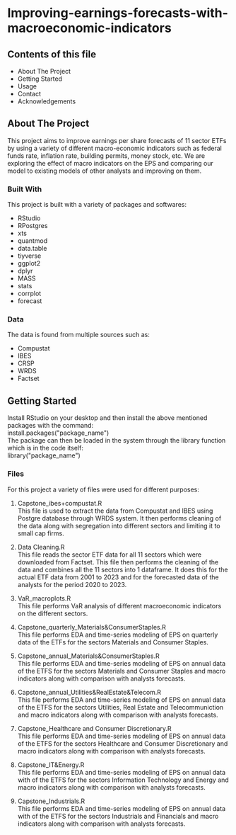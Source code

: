 # Improving-earnings-forecasts-with-macroeconomic-indicators

## Contents of this file
 - About The Project
 - Getting Started
 - Usage
 - Contact
 - Acknowledgements

## About The Project
This project aims to improve earnings per share forecasts of 11 sector ETFs by using a variety of different macro-economic indicators such as federal funds rate, inflation rate, building permits, money stock, etc. We are exploring the effect of macro indicators on the EPS and comparing our model to existing models of other analysts and improving on them.

### Built With
This project is built with a variety of packages and softwares:
- RStudio
- RPostgres
- xts
- quantmod
- data.table
- tiyverse
- ggplot2
- dplyr
- MASS
- stats
- corrplot
- forecast

### Data
The data is found from multiple sources such as:
- Compustat
- IBES
- CRSP
- WRDS
- Factset

## Getting Started
Install RStudio on your desktop and then install the above mentioned packages with the command:<br/>
install.packages("package_name")<br/>
The package can then be loaded in the system through the library function which is in the code itself:<br/>
library("package_name")

### Files
For this project a variety of files were used for different purposes:<br/>

1. Capstone_ibes+compustat.R<br/>
This file is used to extract the data from Compustat and IBES using Postgre database through WRDS system. It then performs cleaning of the data along with segregation into different sectors and limiting it to small cap firms.

2. Data Cleaning.R<br/>
This file reads the sector ETF data for all 11 sectors which were downloaded from Factset. This file then performs the cleaning of the data and combines all the 11 sectors into 1 dataframe. It does this for the actual ETF data from 2001 to 2023 and for the forecasted data of the analysts for the period 2020 to 2023.

3. VaR_macroplots.R<br/>
This file performs VaR analysis of different macroeconomic indicators on the different sectors. 

4. Capstone_quarterly_Materials&ConsumerStaples.R<br/>
This file performs EDA and time-series modeling of EPS on quarterly data of the ETFs for the sectors Materials and Consumer Staples.

5. Capstone_annual_Materials&ConsumerStaples.R<br/>
This file performs EDA and time-series modeling of EPS on annual data of the ETFS for the sectors Materials and Consumer Staples and macro indicators along with comparison with analysts forecasts.

6. Capstone_annual_Utilities&RealEstate&Telecom.R<br/>
This file performs EDA and time-series modeling of EPS on annual data of the ETFS for the sectors Utilities, Real Estate and Telecommuniction and macro indicators along with comparison with analysts forecasts.

7. Capstone_Healthcare and Consumer Discretionary.R<br/>
This file performs EDA and time-series modeling of EPS on annual data of the ETFS for the sectors Healthcare and Consumer Discretionary and macro indicators along with comparison with analysts forecasts.

8. Capstone_IT&Energy.R<br>
This file performs EDA and time-series modeling of EPS on annual data with of the ETFS for the sectors Information Technology and Energy and macro indicators along with comparison with analysts forecasts.

9. Capstone_Industrials.R<br/>
This file performs EDA and time-series modeling of EPS on annual data with of the ETFS for the sectors Industrials and Financials and macro indicators along with comparison with analysts forecasts.
